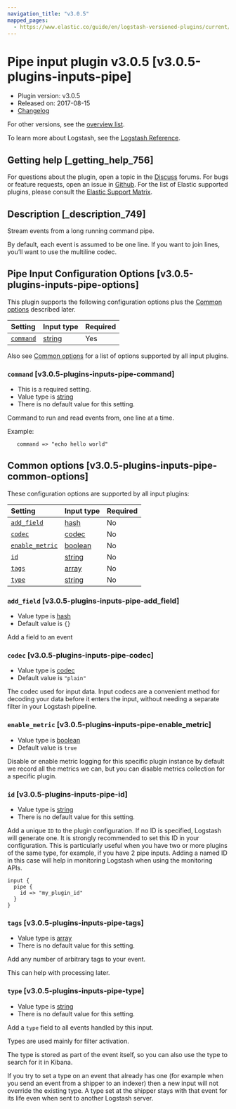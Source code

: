 ```yaml
---
navigation_title: "v3.0.5"
mapped_pages:
  - https://www.elastic.co/guide/en/logstash-versioned-plugins/current/v3.0.5-plugins-inputs-pipe.html
---
```


# Pipe input plugin v3.0.5 [v3.0.5-plugins-inputs-pipe]

* Plugin version: v3.0.5
* Released on: 2017-08-15
* [Changelog](https://github.com/logstash-plugins/logstash-input-pipe/blob/v3.0.5/CHANGELOG.md)

For other versions, see the [overview list](input-pipe-index.md).

To learn more about Logstash, see the [Logstash Reference](https://www.elastic.co/guide/en/logstash/current/index.html).

## Getting help [_getting_help_756]

For questions about the plugin, open a topic in the [Discuss](http://discuss.elastic.co) forums. For bugs or feature requests, open an issue in [Github](https://github.com/logstash-plugins/logstash-input-pipe). For the list of Elastic supported plugins, please consult the [Elastic Support Matrix](https://www.elastic.co/support/matrix#matrix_logstash_plugins).

## Description [_description_749]

Stream events from a long running command pipe.

By default, each event is assumed to be one line. If you want to join lines, you’ll want to use the multiline codec.

## Pipe Input Configuration Options [v3.0.5-plugins-inputs-pipe-options]

This plugin supports the following configuration options plus the [Common options](v3-0-5-plugins-inputs-pipe.md#v3.0.5-plugins-inputs-pipe-common-options) described later.

| Setting | Input type | Required |
| :- | :- | :- |
| [`command`](v3-0-5-plugins-inputs-pipe.md#v3.0.5-plugins-inputs-pipe-command) | [string](/lsr/value-types.md#string) | Yes |

Also see [Common options](v3-0-5-plugins-inputs-pipe.md#v3.0.5-plugins-inputs-pipe-common-options) for a list of options supported by all input plugins.

### `command` [v3.0.5-plugins-inputs-pipe-command]

* This is a required setting.
* Value type is [string](/lsr/value-types.md#string)
* There is no default value for this setting.

Command to run and read events from, one line at a time.

Example:

```
   command => "echo hello world"
```

## Common options [v3.0.5-plugins-inputs-pipe-common-options]

These configuration options are supported by all input plugins:

| Setting | Input type | Required |
| :- | :- | :- |
| [`add_field`](v3-0-5-plugins-inputs-pipe.md#v3.0.5-plugins-inputs-pipe-add_field) | [hash](/lsr/value-types.md#hash) | No |
| [`codec`](v3-0-5-plugins-inputs-pipe.md#v3.0.5-plugins-inputs-pipe-codec) | [codec](/lsr/value-types.md#codec) | No |
| [`enable_metric`](v3-0-5-plugins-inputs-pipe.md#v3.0.5-plugins-inputs-pipe-enable_metric) | [boolean](/lsr/value-types.md#boolean) | No |
| [`id`](v3-0-5-plugins-inputs-pipe.md#v3.0.5-plugins-inputs-pipe-id) | [string](/lsr/value-types.md#string) | No |
| [`tags`](v3-0-5-plugins-inputs-pipe.md#v3.0.5-plugins-inputs-pipe-tags) | [array](/lsr/value-types.md#array) | No |
| [`type`](v3-0-5-plugins-inputs-pipe.md#v3.0.5-plugins-inputs-pipe-type) | [string](/lsr/value-types.md#string) | No |

### `add_field` [v3.0.5-plugins-inputs-pipe-add_field]

* Value type is [hash](/lsr/value-types.md#hash)
* Default value is `{}`

Add a field to an event

### `codec` [v3.0.5-plugins-inputs-pipe-codec]

* Value type is [codec](/lsr/value-types.md#codec)
* Default value is `"plain"`

The codec used for input data. Input codecs are a convenient method for decoding your data before it enters the input, without needing a separate filter in your Logstash pipeline.

### `enable_metric` [v3.0.5-plugins-inputs-pipe-enable_metric]

* Value type is [boolean](/lsr/value-types.md#boolean)
* Default value is `true`

Disable or enable metric logging for this specific plugin instance by default we record all the metrics we can, but you can disable metrics collection for a specific plugin.

### `id` [v3.0.5-plugins-inputs-pipe-id]

* Value type is [string](/lsr/value-types.md#string)
* There is no default value for this setting.

Add a unique `ID` to the plugin configuration. If no ID is specified, Logstash will generate one. It is strongly recommended to set this ID in your configuration. This is particularly useful when you have two or more plugins of the same type, for example, if you have 2 pipe inputs. Adding a named ID in this case will help in monitoring Logstash when using the monitoring APIs.

```
input {
  pipe {
    id => "my_plugin_id"
  }
}
```

### `tags` [v3.0.5-plugins-inputs-pipe-tags]

* Value type is [array](/lsr/value-types.md#array)
* There is no default value for this setting.

Add any number of arbitrary tags to your event.

This can help with processing later.

### `type` [v3.0.5-plugins-inputs-pipe-type]

* Value type is [string](/lsr/value-types.md#string)
* There is no default value for this setting.

Add a `type` field to all events handled by this input.

Types are used mainly for filter activation.

The type is stored as part of the event itself, so you can also use the type to search for it in Kibana.

If you try to set a type on an event that already has one (for example when you send an event from a shipper to an indexer) then a new input will not override the existing type. A type set at the shipper stays with that event for its life even when sent to another Logstash server.
